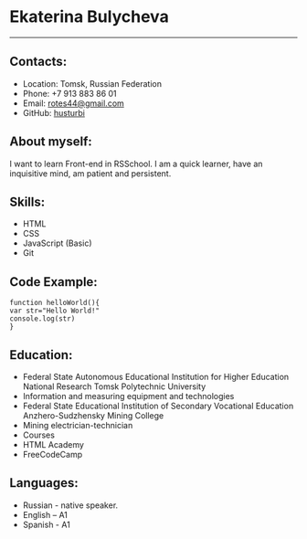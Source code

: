 # **Ekaterina Bulycheva**
*****
## Contacts:
* Location: Tomsk, Russian Federation
* Phone: +7 913 883 86 01
* Email: rotes44@gmail.com
* GitHub: [husturbi](https://github.com/husturbi)
## About myself:
I want to learn Front-end in RSSchool. I am a quick learner, have an inquisitive mind, am patient and persistent.
## Skills:
* HTML
* CSS
* JavaScript (Basic)
* Git
## Code Example:
```
function helloWorld(){
var str="Hello World!"
console.log(str)
}
```
## Education:
* Federal State Autonomous Educational Institution for Higher Education National Research Tomsk Polytechnic University
 * Information and measuring equipment and technologies
* Federal State Educational Institution of Secondary Vocational Education Anzhero-Sudzhensky Mining College
 * Mining electrician-technician
* Courses
 * HTML Academy
 * FreeCodeCamp
## Languages:
* Russian - native speaker.
* English – A1
* Spanish - A1
